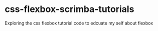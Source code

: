 # css-flexbox-scrimba-tutorials
Exploring the css flexbox tutorial code to edcuate my self about flexbox
